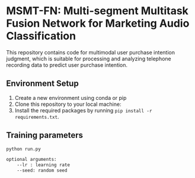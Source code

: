# MSMT-FN: Multi-segment Multitask Fusion Network for Marketing Audio Classification


This repository contains code for multimodal user purchase intention judgment, which is suitable for processing and analyzing telephone recording data to predict user purchase intention.

## Environment Setup
1. Create a new environment using conda or pip
2. Clone this repository to your local machine:
3. Install the required packages by running `pip install -r requirements.txt`.

## Training parameters
```bash
python run.py

optional arguments:
    --lr : learning rate
    --seed: random seed
```


